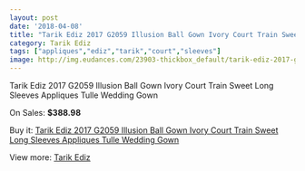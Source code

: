 ```yaml
---
layout: post
date: '2018-04-08'
title: "Tarik Ediz 2017 G2059 Illusion Ball Gown Ivory Court Train Sweet Long Sleeves Appliques Tulle Wedding Gown"
category: Tarik Ediz
tags: ["appliques","ediz","tarik","court","sleeves"]
image: http://img.eudances.com/23903-thickbox_default/tarik-ediz-2017-g2059-illusion-ball-gown-ivory-court-train-sweet-long-sleeves-appliques-tulle-wedding-gown.jpg
---
```

Tarik Ediz 2017 G2059 Illusion Ball Gown Ivory Court Train Sweet Long Sleeves Appliques Tulle Wedding Gown

On Sales: **$388.98**
<a href="https://www.eudances.com/en/tarik-ediz/7992-tarik-ediz-2017-g2059-illusion-ball-gown-ivory-court-train-sweet-long-sleeves-appliques-tulle-wedding-gown.html"><amp-img layout="responsive" width="600" height="600" src="//img.eudances.com/23903-thickbox_default/tarik-ediz-2017-g2059-illusion-ball-gown-ivory-court-train-sweet-long-sleeves-appliques-tulle-wedding-gown.jpg" alt="Tarik Ediz 2017 G2059 Illusion Ball Gown Ivory Court Train Sweet Long Sleeves Appliques Tulle Wedding Gown 0" /></a>
<a href="https://www.eudances.com/en/tarik-ediz/7992-tarik-ediz-2017-g2059-illusion-ball-gown-ivory-court-train-sweet-long-sleeves-appliques-tulle-wedding-gown.html"><amp-img layout="responsive" width="600" height="600" src="//img.eudances.com/23904-thickbox_default/tarik-ediz-2017-g2059-illusion-ball-gown-ivory-court-train-sweet-long-sleeves-appliques-tulle-wedding-gown.jpg" alt="Tarik Ediz 2017 G2059 Illusion Ball Gown Ivory Court Train Sweet Long Sleeves Appliques Tulle Wedding Gown 1" /></a>

Buy it: [Tarik Ediz 2017 G2059 Illusion Ball Gown Ivory Court Train Sweet Long Sleeves Appliques Tulle Wedding Gown](https://www.eudances.com/en/tarik-ediz/7992-tarik-ediz-2017-g2059-illusion-ball-gown-ivory-court-train-sweet-long-sleeves-appliques-tulle-wedding-gown.html "Tarik Ediz 2017 G2059 Illusion Ball Gown Ivory Court Train Sweet Long Sleeves Appliques Tulle Wedding Gown")

View more: [Tarik Ediz](https://www.eudances.com/en/109-tarik-ediz "Tarik Ediz")